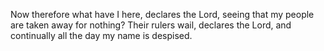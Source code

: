 Now therefore what have I here, declares the Lord, seeing that my people are taken away for nothing? Their rulers wail, declares the Lord, and continually all the day my name is despised.
